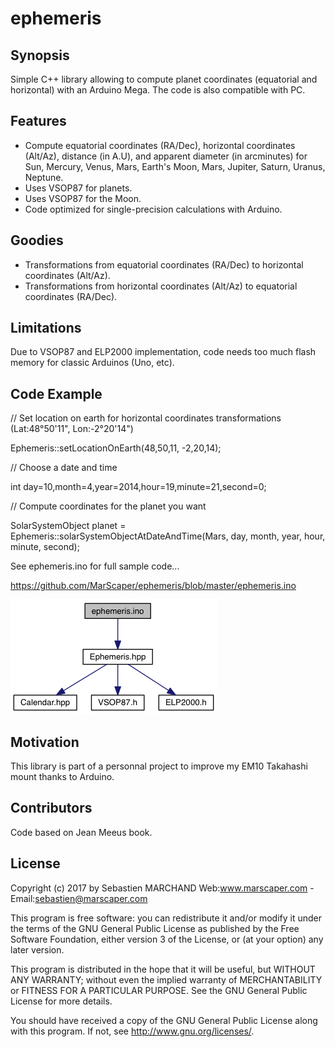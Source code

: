 # ephemeris

## Synopsis

Simple C++ library allowing to compute planet coordinates (equatorial and horizontal) with an Arduino Mega. The code is also compatible with PC.

## Features
- Compute equatorial coordinates (RA/Dec), horizontal coordinates (Alt/Az), distance (in A.U), and apparent diameter (in arcminutes) for Sun, Mercury, Venus, Mars, Earth's Moon, Mars, Jupiter, Saturn, Uranus, Neptune.
- Uses VSOP87 for planets.
- Uses VSOP87 for the Moon.
- Code optimized for single-precision calculations with Arduino.

## Goodies
- Transformations from equatorial coordinates (RA/Dec) to horizontal coordinates (Alt/Az).
- Transformations from horizontal coordinates (Alt/Az) to equatorial coordinates (RA/Dec).

## Limitations

Due to VSOP87 and ELP2000 implementation, code needs too much flash memory for classic Arduinos (Uno, etc).

## Code Example

// Set location on earth for horizontal coordinates transformations (Lat:48°50'11", Lon:-2°20'14")

Ephemeris::setLocationOnEarth(48,50,11, -2,20,14);

// Choose a date and time

int day=10,month=4,year=2014,hour=19,minute=21,second=0;

// Compute coordinates for the planet you want

SolarSystemObject planet = Ephemeris::solarSystemObjectAtDateAndTime(Mars, day, month, year, hour, minute, second);

See ephemeris.ino for full sample code...

https://github.com/MarScaper/ephemeris/blob/master/ephemeris.ino

![Alt text](/ephemeris_include_graph.png?raw=true "Optional Title")

## Motivation

This library is part of a personnal project to improve my EM10 Takahashi mount thanks to Arduino.

## Contributors

Code based on Jean Meeus book.

## License

Copyright (c) 2017 by Sebastien MARCHAND 
Web:www.marscaper.com - Email:sebastien@marscaper.com

This program is free software: you can redistribute it and/or modify
it under the terms of the GNU General Public License as published by
the Free Software Foundation, either version 3 of the License, or
(at your option) any later version.

This program is distributed in the hope that it will be useful,
but WITHOUT ANY WARRANTY; without even the implied warranty of
MERCHANTABILITY or FITNESS FOR A PARTICULAR PURPOSE.  See the
GNU General Public License for more details.

You should have received a copy of the GNU General Public License
along with this program.  If not, see <http://www.gnu.org/licenses/>.
